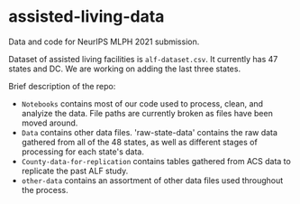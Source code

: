 # assisted-living-data

Data and code for NeurIPS MLPH 2021 submission.

Dataset of assisted living facilities is `alf-dataset.csv`. It currently has 47 states and DC. We are working on adding the last three states.

Brief description of the repo:
- `Notebooks` contains most of our code used to process, clean, and analyize the data. File paths are currently broken as files have been moved around.
- `Data` contains other data files. 'raw-state-data' contains the raw data gathered from all of the 48 states, as well as different stages of processing for each state's data.
- `County-data-for-replication` contains tables gathered from ACS data to replicate the past ALF study.
- `other-data` contains an assortment of other data files used throughout the process.
